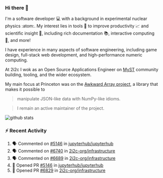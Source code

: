 ### Hi there 👋 

I'm a software developer 💻 with a background in experimental nuclear physics :atom:. My interest lies in tools :wrench: to improve productivity :chart_with_upwards_trend: and scientific insight :telescope:, including rich documentation 📚, interactive computing 🧮, and more! 

I have experience in many aspects of software engineering, including game design, full-stack web development, and high-performance numeric computing. 

At 2i2c I wok as an Open Source Applications Engineer on [MyST](https://github.com/jupyter-book/mystmd) community building, tooling, and the wider ecosystem. 

My main focus at Princeton was on the [Awkward Array project](awkward-array.org/), a library that makes it possible to 
> manipulate JSON-like data with NumPy-like idioms.

> I remain an active maintainer of the project. 

![github stats](https://github-readme-stats.vercel.app/api?username=agoose77&show_icons=true&hide_rank=true&hide_title=true&bg_color=30,e76445,904e95&text_color=efe3ec&icon_color=efe3ec)
<!--
**agoose77/agoose77** is a ✨ _special_ ✨ repository because its `README.md` (this file) appears on your GitHub profile.

Here are some ideas to get you started:

- 🔭 I’m currently working on ...
- 🌱 I’m currently learning ...
- 👯 I’m looking to collaborate on ...
- 🤔 I’m looking for help with ...
- 💬 Ask me about ...
- 📫 How to reach me: ...
- 😄 Pronouns: ...
- ⚡ Fun fact: ...
-->

### :zap: Recent Activity

<!--START_SECTION:activity-->
1. 🗣 Commented on [#5146](https://github.com/jupyterhub/jupyterhub/pull/5146#issuecomment-3347632861) in [jupyterhub/jupyterhub](https://github.com/jupyterhub/jupyterhub)
2. 🗣 Commented on [#6740](https://github.com/2i2c-org/infrastructure/issues/6740#issuecomment-3347539665) in [2i2c-org/infrastructure](https://github.com/2i2c-org/infrastructure)
3. 🗣 Commented on [#6689](https://github.com/2i2c-org/infrastructure/issues/6689#issuecomment-3347230860) in [2i2c-org/infrastructure](https://github.com/2i2c-org/infrastructure)
4. 💪 Opened PR [#5146](https://github.com/jupyterhub/jupyterhub/pull/5146) in [jupyterhub/jupyterhub](https://github.com/jupyterhub/jupyterhub)
5. 💪 Opened PR [#6829](https://github.com/2i2c-org/infrastructure/pull/6829) in [2i2c-org/infrastructure](https://github.com/2i2c-org/infrastructure)
<!--END_SECTION:activity-->
